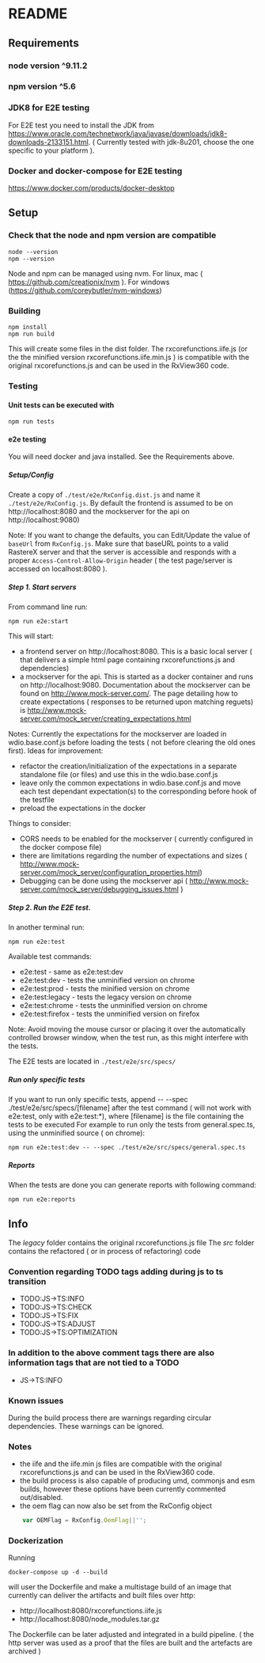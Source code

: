 # README #

## Requirements

### node version ^9.11.2

### npm version ^5.6

### JDK8 for E2E testing

For E2E test you need to install the JDK from https://www.oracle.com/technetwork/java/javase/downloads/jdk8-downloads-2133151.html. ( Currently tested with jdk-8u201, choose the one specific to your platform ).

### Docker and docker-compose for E2E testing

https://www.docker.com/products/docker-desktop

## Setup

### Check that the node and npm version are compatible
```
node --version
npm --version
```
Node and npm can be managed using nvm. For linux, mac ( https://github.com/creationix/nvm ).
For windows (https://github.com/coreybutler/nvm-windows)

### Building

```
npm install
npm run build
```
This will create some files in the dist folder. The rxcorefunctions.iife.js (or the the minified version rxcorefunctions.iife.min.js )
is compatible with the original rxcorefunctions.js and can be used in the RxView360 code.


### Testing

#### Unit tests can be executed with
```
npm run tests
```

#### e2e testing

You will need docker and java installed. See the Requirements above.

##### Setup/Config

Create a copy of `./test/e2e/RxConfig.dist.js` and name it `./test/e2e/RxConfig.js`.
By default the frontend is assumed to be on http://localhost:8080 and the mockserver for the api on http://localhost:9080)

Note: If you want to change the defaults, you can Edit/Update the value of `baseUrl` from `RxConfig.js`. Make sure that baseURL points to a valid RastereX server and that the server is accessible and responds with a proper `Access-Control-Allow-Origin` header ( the test page/server is accessed on localhost:8080 ).

##### Step 1. Start servers

From command line run:
```
npm run e2e:start
```

This will start:
- a frontend server on http://localhost:8080. This is a basic local server ( that delivers a simple html page containing rxcorefunctions.js and dependencies)
- a mockserver for the api. This is started as a docker container and runs on http://localhost:9080. Documentation about the mockserver can be found on http://www.mock-server.com/. The page detailing how to create expectations ( responses to be returned upon matching reguets) is http://www.mock-server.com/mock_server/creating_expectations.html

Notes:
Currently the expectations for the mockserver are loaded in wdio.base.conf.js before loading the tests ( not before clearing the old ones first).
Ideas for improvement:
 - refactor the creation/initialization of the expectations in a separate standalone file (or files) and use this in the wdio.base.conf.js
 - leave only the common expectations in wdio.base.conf.js and move each test dependant expectation(s) to the corresponding before hook of the testfile
 - preload the expectations in the docker

Things to consider:
 - CORS needs to be enabled for the mockserver ( currently configured in the docker compose file)
 - there are limitations regarding the number of expectations and sizes ( http://www.mock-server.com/mock_server/configuration_properties.html)
 - Debugging can be done using the mockserver api ( http://www.mock-server.com/mock_server/debugging_issues.html )

##### Step 2. Run the E2E test.

In another terminal run:
```
npm run e2e:test
```

Available test commands:
* e2e:test          - same as e2e:test:dev
* e2e:test:dev      - tests the unminified version on chrome
* e2e:test:prod     - tests the minified version on chrome
* e2e:test:legacy   - tests the legacy version on chrome
* e2e:test:chrome   - tests the unminified version on chrome
* e2e:test:firefox  - tests the unminified version on firefox

Note: Avoid moving the mouse cursor or placing it over the automatically controlled browser window, when the test run, as this might interfere with the tests.


The E2E tests are located in `./test/e2e/src/specs/`

##### Run only specific tests

If you want to run only specific tests, append -- --spec ./test/e2e/src/specs/\[filename\] after the test command ( will not work with e2e:test, only with e2e:test:*), where \[filename\] is the file containing the tests to be executed
For example to run only the tests from general.spec.ts, using the unminified source ( on chrome):
```
npm run e2e:test:dev -- --spec ./test/e2e/src/specs/general.spec.ts
```

##### Reports

When the tests are done you can generate reports with following command:
```
npm run e2e:reports
```

## Info

The *legacy* folder contains the original rxcorefunctions.js file
The *src* folder contains the refactored ( or in process of refactoring) code

### Convention regarding TODO tags adding during js to ts transition ###

* TODO:JS->TS:INFO
* TODO:JS->TS:CHECK
* TODO:JS->TS:FIX
* TODO:JS->TS:ADJUST
* TODO:JS->TS:OPTIMIZATION

### In addition to the above comment tags there are also information tags that are not tied to a TODO

*  JS->TS:INFO

### Known issues

During the build process there are warnings regarding circular dependencies. These warnings can be ignored.


### Notes

- the iife and the iife.min js files are compatible with the original rxcorefunctions.js and can be used in the RxView360 code.
- the build process is also capable of producing umd, commonjs and esm builds, however these options have been currently commented out/disabled.
- the oem flag can now also be set from the RxConfig object
```js
    var OEMFlag = RxConfig.OemFlag||'';
```


### Dockerization

Running
```
docker-compose up -d --build
```
will user the Dockerfile and make a multistage build of an image that currently can deliver the artifacts and built files
over http:

- http://localhost:8080/rxcorefunctions.iife.js
- http://localhost:8080/node_modules.tar.gz

The Dockerfile can be later adjusted and integrated in a build pipeline. ( the http server was used as a proof that the files
are built and the artefacts are archived )